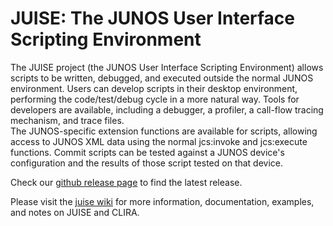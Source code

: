 # JUISE: The JUNOS User Interface Scripting Environment

The JUISE project (the JUNOS User Interface Scripting Environment)
allows scripts to be written, debugged, and executed outside the
normal JUNOS environment.  Users can develop scripts in their desktop
environment, performing the code/test/debug cycle in a more natural
way.  Tools for developers are available, including a debugger, a
profiler, a call-flow tracing mechanism, and trace files.  
The JUNOS-specific extension functions are available for scripts,
allowing access to JUNOS XML data using the normal jcs:invoke and
jcs:execute functions.  Commit scripts can be tested against a JUNOS
device's configuration and the results of those script tested on that
device.

Check our
[github release page](https://github.com/Juniper/libslax/releases)
to find the latest release.

Please visit the 
[juise wiki](https://github.com/Juniper/juise/wiki)
for more information, documentation, examples, and notes on
JUISE and CLIRA.

<script type="text/javascript">

  var _gaq = _gaq || [];
  _gaq.push(['_setAccount', ' UA-25845345-1']);
  _gaq.push(['_trackPageview']);

  (function() {
    var ga = document.createElement('script'); ga.type = 'text/javascript'; ga.async = true;
    ga.src = ('https:' == document.location.protocol ? 'https://ssl' : 'http://www') + '.google-analytics.com/ga.js';
    var s = document.getElementsByTagName('script')[0]; s.parentNode.insertBefore(ga, s);
  })();

</script>

